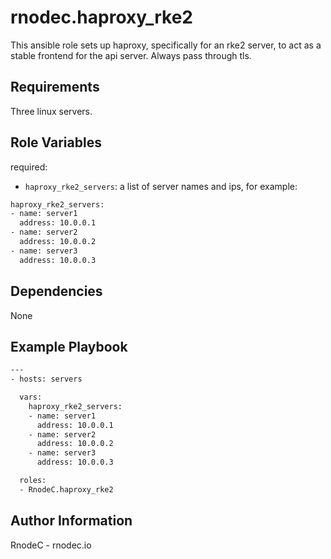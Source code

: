 rnodec.haproxy_rke2
=========

This ansible role sets up haproxy, specifically for an rke2 server, to act as a stable frontend for the api server.  Always pass through tls.  

Requirements
------------

Three linux servers.

Role Variables
--------------

required:
* `haproxy_rke2_servers`: a list of server names and ips, for example:
```bash
haproxy_rke2_servers:
- name: server1
  address: 10.0.0.1
- name: server2
  address: 10.0.0.2
- name: server3
  address: 10.0.0.3
```


Dependencies
------------

None


Example Playbook
----------------

```bash
---
- hosts: servers

  vars:
    haproxy_rke2_servers:
    - name: server1
      address: 10.0.0.1
    - name: server2
      address: 10.0.0.2
    - name: server3
      address: 10.0.0.3

  roles:
  - RnodeC.haproxy_rke2
```

Author Information
------------------

RnodeC - rnodec.io

